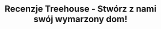 ---
layout: rankings
page_name: Recenzje
title: Recenzje Treehouse - Stwórz z nami swój wymarzony dom!
description: TreeHouse to miejsce, w którym znajdziesz wskazówki dotyczące domu i ogrodu. Zainspiruj się się pomysłami i znajdź produkty odpowiadające Twoim oczekiwaniom.
h1: Recenzje
intro: 
seo_section:
  title: Korzystaj z porad specjalistów
  content: |-
    Marzysz o pięknym domu lub ogrodzie, ale nie wiesz, od czego zacząć? Szukasz wskazówek dotyczących produktów, prac remontowych, czy wyboru sprzętu do mieszkania? Nie wiesz, jakie meble wybrać lub czy będą pasować do danego wnętrza? Nie musisz już więcej się martwić. Skorzystaj z podpowiedzi naszych specjalistów. Przygotowaliśmy dla Ciebie porady z różnych obszarów tematycznych.
---